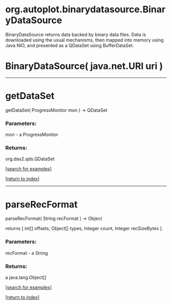 # org.autoplot.binarydatasource.BinaryDataSource

BinaryDataSource returns data backed by binary data files.  Data
 is downloaded using the usual mechanisms, then mapped into memory
 using Java NIO, and presented as a QDataSet using BufferDataSet.

# BinaryDataSource( java.net.URI uri )


***
<a name="getDataSet"></a>
# getDataSet
getDataSet( ProgressMonitor mon ) &rarr; QDataSet



### Parameters:
mon - a ProgressMonitor

### Returns:
org.das2.qds.QDataSet


<a href="https://github.com/autoplot/dev/search?q=getDataSet&unscoped_q=getDataSet">[search for examples]</a>

<a href="https://github.com/autoplot/documentation/blob/master/javadoc/index-all.md">[return to index]</a>

***
<a name="parseRecFormat"></a>
# parseRecFormat
parseRecFormat( String recFormat ) &rarr; Object

returns [ int[] offsets, Object[] types, Integer count, Integer recSizeBytes ].

### Parameters:
recFormat - a String

### Returns:
a java.lang.Object[]


<a href="https://github.com/autoplot/dev/search?q=parseRecFormat&unscoped_q=parseRecFormat">[search for examples]</a>

<a href="https://github.com/autoplot/documentation/blob/master/javadoc/index-all.md">[return to index]</a>

